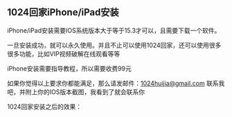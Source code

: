## 1024回家iPhone/iPad安装

iPhone/iPad安装需要IOS系统版本大于等于15.3才可以，且需要下载一个软件。

一旦安装成功，就可以永久使用。并且不止可以使用1024回家，还可以使用很多很多功能，比如VIP视频破解在线观看等等

iPhone安装需要指导教程，所以需要收费99元

如果你觉得以上要求你都能满足，那么请发邮件：1024huijia@gmail.com 联系我吧，并附上你的IOS版本截图，我看到了就会联系你

1024回家安装之后的效果：

